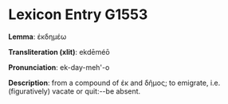 # Lexicon Entry G1553

**Lemma**: ἐκδημέω

**Transliteration (xlit)**: ekdēméō

**Pronunciation**: ek-day-meh'-o

**Description**:
from a compound of ἐκ and δῆμος; to emigrate, i.e. (figuratively) vacate or quit:--be absent.
